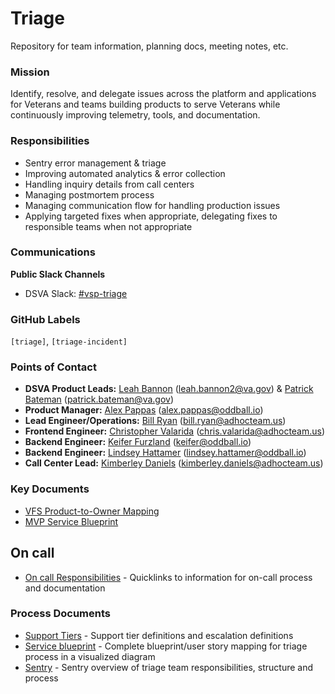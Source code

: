 # Triage
Repository for team information, planning docs, meeting notes, etc.

### Mission
Identify, resolve, and delegate issues across the platform and applications for Veterans and teams building products to
serve Veterans while continuously improving telemetry, tools, and documentation.

### Responsibilities
- Sentry error management & triage
- Improving automated analytics & error collection
- Handling inquiry details from call centers
- Managing postmortem process
- Managing communication flow for handling production issues
- Applying targeted fixes when appropriate, delegating fixes to responsible teams when not appropriate

### Communications
**Public Slack Channels**
- DSVA Slack: [#vsp-triage](https://dsva.slack.com/messages/CK1FA11H8)

### GitHub Labels
`[triage]`, `[triage-incident]`

### Points of Contact
- **DSVA Product Leads:** [Leah Bannon](https://github.com/leahbannon) (leah.bannon2@va.gov) & [Patrick Bateman](https://github.com/batemapf) (patrick.bateman@va.gov)
- **Product Manager:** [Alex Pappas](https://github.com/alexpappasoddball) (alex.pappas@oddball.io)
- **Lead Engineer/Operations:** [Bill Ryan](https://github.com/omgitsbillryan) (bill.ryan@adhocteam.us)
- **Frontend Engineer:** [Christopher Valarida](https://github.com/cvalarida) (chris.valarida@adhocteam.us)
- **Backend Engineer:** [Keifer Furzland](https://github.com/kfrz) (keifer@oddball.io)
- **Backend Engineer:** [Lindsey Hattamer](https://github.com/lindseysaari) (lindsey.hattamer@oddball.io)
- **Call Center Lead:** [Kimberley Daniels]() (kimberley.daniels@adhocteam.us)

### Key Documents
- [VFS Product-to-Owner Mapping](https://docs.google.com/spreadsheets/d/1hzz6whEGoQJQbiNvIggirhydYYdv57nfOZfLvFqZ1pQ/edit?ts=5d28958a#gid=1535759874)
- [MVP Service Blueprint](https://miro.com/app/board/o9J_kxLjIq0=/)

## On call
- [On call Responsibilities](https://github.com/department-of-veterans-affairs/va.gov-team/blob/master/teams/vsp/teams/tools/backend/triage/on-call-process.md) - Quicklinks to information for on-call process and documentation

### Process Documents
- [Support Tiers](https://github.com/department-of-veterans-affairs/va.gov-team/blob/master/teams/vsp/teams/tools/backend/triage/support-tiers.md) - Support tier definitions and escalation definitions
- [Service blueprint](https://miro.com/app/board/o9J_kxLjIq0=/) - Complete blueprint/user story mapping for triage process in a visualized diagram 
- [Sentry](https://github.com/department-of-veterans-affairs/va.gov-team/blob/master/platform/triage/sentry-usage-overview.md) - Sentry overview of triage team responsibilities, structure and process
